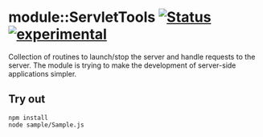 
# module::ServletTools [![Status](https://github.com/Wandalen/wServletTools/workflows/Test/badge.svg)](https://github.com/Wandalen/wServletTools/actions?query=workflow%3ATest) [![experimental](https://img.shields.io/badge/stability-experimental-orange.svg)](https://github.com/emersion/stability-badges#experimental)

Collection of routines to launch/stop the server and handle requests to the server. The module is trying to make the development of server-side applications simpler.

## Try out
```
npm install
node sample/Sample.js
```




